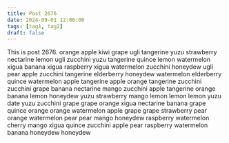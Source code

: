 ```yaml
---
title: Post 2676
date: 2024-09-01 12:00:00
tags: [tag1, tag2]
draft: false
---
```

This is post 2676.
orange
apple
kiwi
grape
ugli
tangerine
yuzu
strawberry
nectarine
lemon
ugli
zucchini
yuzu
tangerine
quince
lemon
watermelon
xigua
banana
xigua
raspberry
xigua
watermelon
zucchini
honeydew
ugli
pear
apple
zucchini
tangerine
elderberry
honeydew
watermelon
elderberry
quince
watermelon
apple
tangerine
apple
orange
tangerine
zucchini
zucchini
grape
banana
nectarine
mango
zucchini
apple
tangerine
orange
banana
lemon
honeydew
yuzu
strawberry
mango
lemon
lemon
lemon
yuzu
date
yuzu
zucchini
grape
grape
orange
xigua
nectarine
banana
grape
quince
orange
orange
watermelon
apple
grape
grape
strawberry
pear
orange
watermelon
pear
pear
mango
honeydew
raspberry
watermelon
cherry
mango
xigua
quince
zucchini
apple
pear
raspberry
watermelon
banana
honeydew
honeydew
